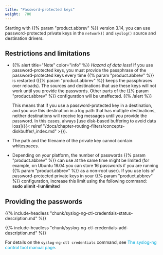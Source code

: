 ```yaml
---
title: "Password-protected keys"
weight:  700
---
```

<!-- DISCLAIMER: This file is based on the syslog-ng Open Source Edition documentation https://github.com/balabit/syslog-ng-ose-guides/commit/2f4a52ee61d1ea9ad27cb4f3168b95408fddfdf2 and is used under the terms of The syslog-ng Open Source Edition Documentation License. The file has been modified by Axoflow. -->

Starting with {{% param "product.abbrev" %}} version 3.14, you can use password-protected private keys in the `network()` and `syslog()` source and destination drivers.


## Restrictions and limitations

  - {{% alert title="Note" color="info" %}}
*Hazard of data loss\!* If you use password-protected keys, you must provide the passphrase of the password-protected keys every time {{% param "product.abbrev" %}} is restarted ({{% param "product.abbrev" %}} keeps the passphrases over reloads). The sources and destinations that use these keys will not work until you provide the passwords. Other parts of the {{% param "product.abbrev" %}} configuration will be unaffected.
    {{% /alert %}}
    
    This means that if you use a password-protected key in a destination, and you use this destination in a log path that has multiple destinations, neither destinations will receive log messages until you provide the password. In this cases, always [use disk-based buffering to avoid data loss]({{< relref "/docs/chapter-routing-filters/concepts-diskbuffer/_index.md" >}}).

  - The path and the filename of the private key cannot contain whitespaces.

  - Depending on your platform, the number of passwords {{% param "product.abbrev" %}} can use at the same time might be limited (for example, on Ubuntu 16.04 you can store 16 passwords if you are running {{% param "product.abbrev" %}} as a non-root user). If you use lots of password-protected private keys in your {{% param "product.abbrev" %}} configuration, increase this limit using the following command: **sudo ulimit -l unlimited**



## Providing the passwords

{{% include-headless "chunk/syslog-ng-ctl-credentials-status-description.md" %}}

{{% include-headless "chunk/syslog-ng-ctl-credentials-add-description.md" %}}

For details on the `syslog-ng-ctl credentials` command, see <span class="mcFormatColor" style="color: #04aada;">The syslog-ng control tool manual page</span>.

